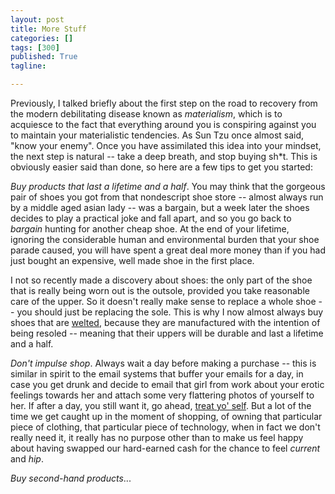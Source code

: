 ```yaml
---
layout: post
title: More Stuff
categories: []
tags: [300]
published: True
tagline: 

---
```


Previously, I talked briefly about the first step on the road to recovery from the modern debilitating disease known as *materialism*, which is to acquiesce to the fact that everything around you is conspiring against you to maintain your materialistic tendencies. As Sun Tzu once almost said, "know your enemy". Once you have assimilated this idea into your mindset, the next step is natural -- take a deep breath, and stop buying sh\*t. This is obviously easier said than done, so here are a few tips to get you started:

*Buy products that last a lifetime and a half*. You may think that the gorgeous pair of shoes you got from that nondescript shoe store -- almost always run by a middle aged asian lady -- was a bargain, but a week later the shoes decides to play a practical joke and fall apart, and so you go back to *bargain* hunting for another cheap shoe. At the end of your lifetime, ignoring the considerable human and environmental burden that your shoe parade caused, you will have spent a great deal more money than if you had just bought an expensive, well made shoe in the first place.

I not so recently made a discovery about shoes: the only part of the shoe that is really being worn out is the outsole, provided you take reasonable care of the upper. So it doesn't really make sense to replace a whole shoe -- you should just be replacing the sole. This is why I now almost always buy shoes that are [welted][1], because they are manufactured with the intention of being resoled -- meaning that their uppers will be durable and last a lifetime and a half.

*Don't impulse shop*. Always wait a day before making a purchase -- this is similar in spirit to the email systems that buffer your emails for a day, in case you get drunk and decide to email that girl from work about your erotic feelings towards her and attach some very flattering photos of yourself to her. If after a day, you still want it, go ahead, [treat yo' self][2]. But a lot of the time we get caught up in the moment of shopping, of owning that particular piece of clothing, that particular piece of technology, when in fact we don't really need it, it really has no purpose other than to make us feel happy about having swapped our hard-earned cash for the chance to feel *current* and *hip*.

*Buy second-hand products*...

[1]:  http://www.primermagazine.com/2014/spend/understanding-shoe-construction-goodyear-welt-blake-stich-cementing
[2]:  https://www.youtube.com/watch?v=ZsABTmT1_M0